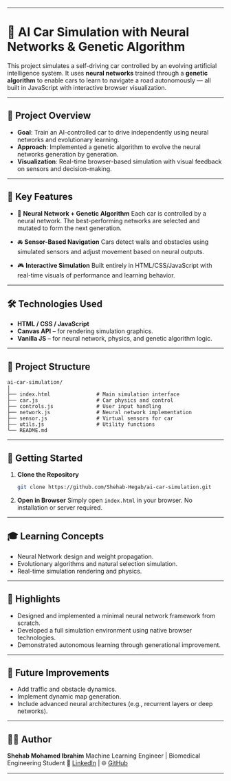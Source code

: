 
---

# 🚗 AI Car Simulation with Neural Networks & Genetic Algorithm

This project simulates a self-driving car controlled by an evolving artificial intelligence system. It uses **neural networks** trained through a **genetic algorithm** to enable cars to learn to navigate a road autonomously — all built in JavaScript with interactive browser visualization.

---

## 🎯 Project Overview

* **Goal**: Train an AI-controlled car to drive independently using neural networks and evolutionary learning.
* **Approach**: Implemented a genetic algorithm to evolve the neural networks generation by generation.
* **Visualization**: Real-time browser-based simulation with visual feedback on sensors and decision-making.

---

## 🧠 Key Features

* 🧬 **Neural Network + Genetic Algorithm**
  Each car is controlled by a neural network. The best-performing networks are selected and mutated to form the next generation.

* 🚘 **Sensor-Based Navigation**
  Cars detect walls and obstacles using simulated sensors and adjust movement based on neural outputs.

* 🎮 **Interactive Simulation**
  Built entirely in HTML/CSS/JavaScript with real-time visuals of performance and learning behavior.

---

## 🛠️ Technologies Used

* **HTML / CSS / JavaScript**
* **Canvas API** – for rendering simulation graphics.
* **Vanilla JS** – for neural network, physics, and genetic algorithm logic.

---

## 📁 Project Structure

```
ai-car-simulation/
│
├── index.html               # Main simulation interface
├── car.js                   # Car physics and control
├── controls.js              # User input handling
├── network.js               # Neural network implementation
├── sensor.js                # Virtual sensors for car
├── utils.js                 # Utility functions
└── README.md
```

---

## 🚀 Getting Started

1. **Clone the Repository**

   ```bash
   git clone https://github.com/Shehab-Hegab/ai-car-simulation.git
   ```

2. **Open in Browser**
   Simply open `index.html` in your browser. No installation or server required.

---

## 🎓 Learning Concepts

* Neural Network design and weight propagation.
* Evolutionary algorithms and natural selection simulation.
* Real-time simulation rendering and physics.

---

## 📌 Highlights

* Designed and implemented a minimal neural network framework from scratch.
* Developed a full simulation environment using native browser technologies.
* Demonstrated autonomous learning through generational improvement.

---

## 🔮 Future Improvements

* Add traffic and obstacle dynamics.
* Implement dynamic map generation.
* Include advanced neural architectures (e.g., recurrent layers or deep networks).

---

## 👨‍💻 Author

**Shehab Mohamed Ibrahim**
Machine Learning Engineer | Biomedical Engineering Student
🔗 [LinkedIn](https://www.linkedin.com/in/shehab-hegab-5303491b7/) | 🌐 [GitHub](https://github.com/Shehab-Hegab)

---

